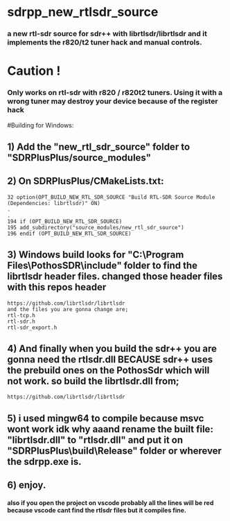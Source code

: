 # sdrpp_new_rtlsdr_source
### a new rtl-sdr source for sdr++ with librtlsdr/librtlsdr and it implements the r820/t2 tuner hack and manual controls.

# Caution !
### Only works on rtl-sdr with r820 / r820t2 tuners. Using it with a wrong tuner may destroy your device because of the register hack

#Building for Windows:

## 1) Add the "new_rtl_sdr_source" folder to "SDRPlusPlus/source_modules"

## 2) On SDRPlusPlus/CMakeLists.txt:
```
32 option(OPT_BUILD_NEW_RTL_SDR_SOURCE "Build RTL-SDR Source Module (Dependencies: librtlsdr)" ON)
.
.
194 if (OPT_BUILD_NEW_RTL_SDR_SOURCE)
195 add_subdirectory("source_modules/new_rtl_sdr_source")
196 endif (OPT_BUILD_NEW_RTL_SDR_SOURCE)
```

## 3) Windows build looks for "C:\Program Files\PothosSDR\include" folder to find the librtlsdr header files. changed those header files with this repos header
```
https://github.com/librtlsdr/librtlsdr
and the files you are gonna change are;
rtl-tcp.h
rtl-sdr.h
rtl-sdr_export.h
```

## 4) And finally when you build the sdr++ you are gonna need the rtlsdr.dll BECAUSE sdr++ uses the prebuild ones on the PothosSdr which will not work. so build the librtlsdr.dll from;
```
https://github.com/librtlsdr/librtlsdr
```
## 5) i used mingw64 to compile because msvc wont work idk why aaand rename the built file: "librtlsdr.dll" to "rtlsdr.dll" and put it on "SDRPlusPlus\build\Release" folder or wherever the sdrpp.exe is.

## 6) enjoy. 

#### also if you open the project on vscode probably all the lines will be red because vscode cant find the rtlsdr files but it compiles fine.



